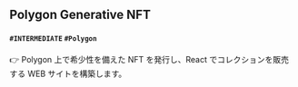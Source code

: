 ## Polygon Generative NFT

#### `#INTERMEDIATE` `#Polygon` 

👉 Polygon 上で希少性を備えた NFT を発行し、React でコレクションを販売する WEB サイトを構築します。
